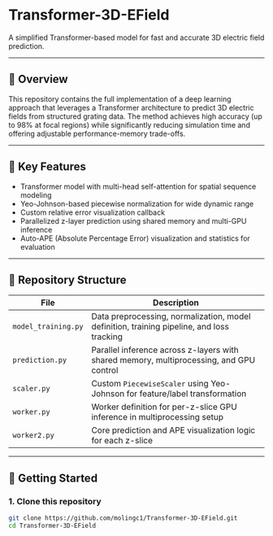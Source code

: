 # Transformer-3D-EField

A simplified Transformer-based model for fast and accurate 3D electric field prediction.

---

## 📌 Overview

This repository contains the full implementation of a deep learning approach that leverages a Transformer architecture to predict 3D electric fields from structured grating data. The method achieves high accuracy (up to 98% at focal regions) while significantly reducing simulation time and offering adjustable performance-memory trade-offs.

---

## 🧠 Key Features

- Transformer model with multi-head self-attention for spatial sequence modeling  
- Yeo-Johnson-based piecewise normalization for wide dynamic range  
- Custom relative error visualization callback  
- Parallelized z-layer prediction using shared memory and multi-GPU inference  
- Auto-APE (Absolute Percentage Error) visualization and statistics for evaluation

---

## 📁 Repository Structure

| File | Description |
|------|-------------|
| `model_training.py` | Data preprocessing, normalization, model definition, training pipeline, and loss tracking |
| `prediction.py`    | Parallel inference across z-layers with shared memory, multiprocessing, and GPU control |
| `scaler.py`        | Custom `PiecewiseScaler` using Yeo-Johnson for feature/label transformation |
| `worker.py`        | Worker definition for per-z-slice GPU inference in multiprocessing setup |
| `worker2.py`       | Core prediction and APE visualization logic for each z-slice |

---

## 🚀 Getting Started

### 1. Clone this repository

```bash
git clone https://github.com/molingc1/Transformer-3D-EField.git
cd Transformer-3D-EField
